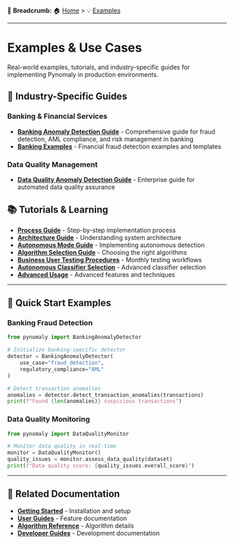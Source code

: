 🍞 **Breadcrumb:** 🏠 [Home](../index.md) > 💡 [Examples](README.md)

---

# Examples & Use Cases

Real-world examples, tutorials, and industry-specific guides for implementing Pynomaly in production environments.

## 🏦 **Industry-Specific Guides**

### Banking & Financial Services
- **[Banking Anomaly Detection Guide](banking/Banking_Anomaly_Detection_Guide.md)** - Comprehensive guide for fraud detection, AML compliance, and risk management in banking
- **[Banking Examples](banking/)** - Financial fraud detection examples and templates

### Data Quality Management
- **[Data Quality Anomaly Detection Guide](Data_Quality_Anomaly_Detection_Guide.md)** - Enterprise guide for automated data quality assurance

## 📚 **Tutorials & Learning**

- **[Process Guide](tutorials/01-pynomaly-process-guide.md)** - Step-by-step implementation process
- **[Architecture Guide](tutorials/02-pynomaly-architecture-guide.md)** - Understanding system architecture
- **[Autonomous Mode Guide](tutorials/04-autonomous-mode-guide.md)** - Implementing autonomous detection
- **[Algorithm Selection Guide](tutorials/05-algorithm-rationale-selection-guide.md)** - Choosing the right algorithms
- **[Business User Testing Procedures](tutorials/06-business-user-monthly-testing-procedures.md)** - Monthly testing workflows
- **[Autonomous Classifier Selection](tutorials/09-autonomous-classifier-selection-guide.md)** - Advanced classifier selection
- **[Advanced Usage](tutorials/advanced-usage.md)** - Advanced features and techniques

---

## 🚀 **Quick Start Examples**

### Banking Fraud Detection
```python
from pynomaly import BankingAnomalyDetector

# Initialize banking-specific detector
detector = BankingAnomalyDetector(
    use_case="fraud_detection",
    regulatory_compliance="AML"
)

# Detect transaction anomalies
anomalies = detector.detect_transaction_anomalies(transactions)
print(f"Found {len(anomalies)} suspicious transactions")
```

### Data Quality Monitoring
```python
from pynomaly import DataQualityMonitor

# Monitor data quality in real-time
monitor = DataQualityMonitor()
quality_issues = monitor.assess_data_quality(dataset)
print(f"Data quality score: {quality_issues.overall_score}")
```

---

## 🔗 **Related Documentation**

- **[Getting Started](../getting-started/README.md)** - Installation and setup
- **[User Guides](../user-guides/README.md)** - Feature documentation
- **[Algorithm Reference](../reference/algorithms/README.md)** - Algorithm details
- **[Developer Guides](../developer-guides/README.md)** - Development documentation

